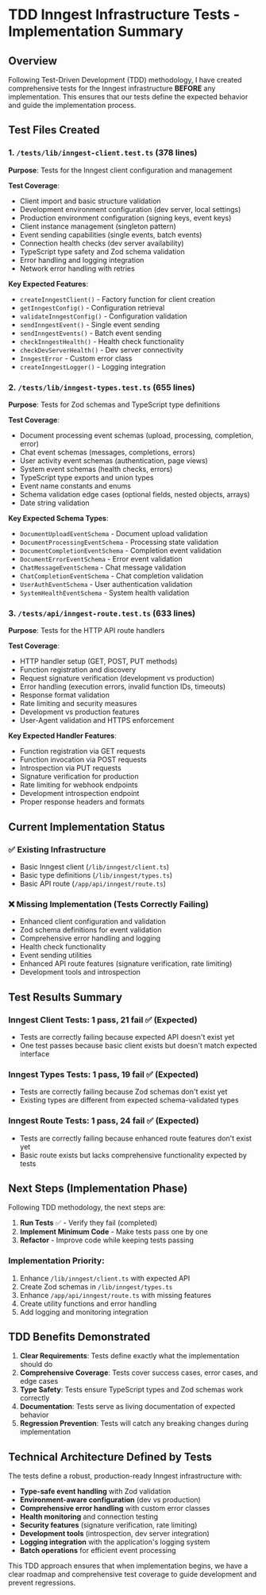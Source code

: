 # TDD Inngest Infrastructure Tests - Implementation Summary

## Overview

Following Test-Driven Development (TDD) methodology, I have created comprehensive tests for the Inngest infrastructure **BEFORE** any implementation. This ensures that our tests define the expected behavior and guide the implementation process.

## Test Files Created

### 1. `/tests/lib/inngest-client.test.ts` (378 lines)
**Purpose**: Tests for the Inngest client configuration and management

**Test Coverage**:
- Client import and basic structure validation
- Development environment configuration (dev server, local settings)
- Production environment configuration (signing keys, event keys)
- Client instance management (singleton pattern)
- Event sending capabilities (single events, batch events)
- Connection health checks (dev server availability)
- TypeScript type safety and Zod schema validation
- Error handling and logging integration
- Network error handling with retries

**Key Expected Features**:
- `createInngestClient()` - Factory function for client creation
- `getInngestConfig()` - Configuration retrieval
- `validateInngestConfig()` - Configuration validation
- `sendInngestEvent()` - Single event sending
- `sendInngestEvents()` - Batch event sending
- `checkInngestHealth()` - Health check functionality
- `checkDevServerHealth()` - Dev server connectivity
- `InngestError` - Custom error class
- `createInngestLogger()` - Logging integration

### 2. `/tests/lib/inngest-types.test.ts` (655 lines)
**Purpose**: Tests for Zod schemas and TypeScript type definitions

**Test Coverage**:
- Document processing event schemas (upload, processing, completion, error)
- Chat event schemas (messages, completions, errors)
- User activity event schemas (authentication, page views)
- System event schemas (health checks, errors)
- TypeScript type exports and union types
- Event name constants and enums
- Schema validation edge cases (optional fields, nested objects, arrays)
- Date string validation

**Key Expected Schema Types**:
- `DocumentUploadEventSchema` - Document upload validation
- `DocumentProcessingEventSchema` - Processing state validation
- `DocumentCompletionEventSchema` - Completion event validation
- `DocumentErrorEventSchema` - Error event validation
- `ChatMessageEventSchema` - Chat message validation
- `ChatCompletionEventSchema` - Chat completion validation
- `UserAuthEventSchema` - User authentication validation
- `SystemHealthEventSchema` - System health validation

### 3. `/tests/api/inngest-route.test.ts` (633 lines)
**Purpose**: Tests for the HTTP API route handlers

**Test Coverage**:
- HTTP handler setup (GET, POST, PUT methods)
- Function registration and discovery
- Request signature verification (development vs production)
- Error handling (execution errors, invalid function IDs, timeouts)
- Response format validation
- Rate limiting and security measures
- Development vs production features
- User-Agent validation and HTTPS enforcement

**Key Expected Handler Features**:
- Function registration via GET requests
- Function invocation via POST requests
- Introspection via PUT requests
- Signature verification for production
- Rate limiting for webhook endpoints
- Development introspection endpoint
- Proper response headers and formats

## Current Implementation Status

### ✅ Existing Infrastructure
- Basic Inngest client (`/lib/inngest/client.ts`)
- Basic type definitions (`/lib/inngest/types.ts`)
- Basic API route (`/app/api/inngest/route.ts`)

### ❌ Missing Implementation (Tests Correctly Failing)
- Enhanced client configuration and validation
- Zod schema definitions for event validation
- Comprehensive error handling and logging
- Health check functionality
- Event sending utilities
- Enhanced API route features (signature verification, rate limiting)
- Development tools and introspection

## Test Results Summary

### Inngest Client Tests: 1 pass, 21 fail ✅ (Expected)
- Tests are correctly failing because expected API doesn't exist yet
- One test passes because basic client exists but doesn't match expected interface

### Inngest Types Tests: 1 pass, 19 fail ✅ (Expected)
- Tests are correctly failing because Zod schemas don't exist yet
- Existing types are different from expected schema-validated types

### Inngest Route Tests: 1 pass, 24 fail ✅ (Expected)
- Tests are correctly failing because enhanced route features don't exist yet
- Basic route exists but lacks comprehensive functionality expected by tests

## Next Steps (Implementation Phase)

Following TDD methodology, the next steps are:

1. **Run Tests** ✅ - Verify they fail (completed)
2. **Implement Minimum Code** - Make tests pass one by one
3. **Refactor** - Improve code while keeping tests passing

### Implementation Priority:
1. Enhance `/lib/inngest/client.ts` with expected API
2. Create Zod schemas in `/lib/inngest/types.ts`
3. Enhance `/app/api/inngest/route.ts` with missing features
4. Create utility functions and error handling
5. Add logging and monitoring integration

## TDD Benefits Demonstrated

1. **Clear Requirements**: Tests define exactly what the implementation should do
2. **Comprehensive Coverage**: Tests cover success cases, error cases, and edge cases
3. **Type Safety**: Tests ensure TypeScript types and Zod schemas work correctly
4. **Documentation**: Tests serve as living documentation of expected behavior
5. **Regression Prevention**: Tests will catch any breaking changes during implementation

## Technical Architecture Defined by Tests

The tests define a robust, production-ready Inngest infrastructure with:

- **Type-safe event handling** with Zod validation
- **Environment-aware configuration** (dev vs production)
- **Comprehensive error handling** with custom error classes
- **Health monitoring** and connection testing
- **Security features** (signature verification, rate limiting)
- **Development tools** (introspection, dev server integration)
- **Logging integration** with the application's logging system
- **Batch operations** for efficient event processing

This TDD approach ensures that when implementation begins, we have a clear roadmap and comprehensive test coverage to guide development and prevent regressions.